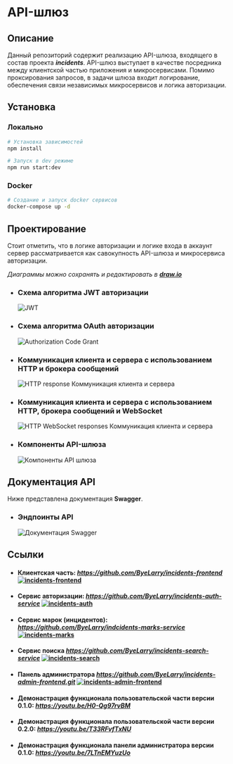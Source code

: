 # API-шлюз

## Описание

Данный репозиторий содержит реализацию API-шлюза, входящего в состав проекта ***incidents***.
API-шлюз выступает в качестве посредника между клиентской частью приложения и микросервисами. 
Помимо проксирования запросов, в задачи шлюза входит логирование, обеспечения связи независимых микросервисов и логика авторизации.

## Установка

### Локально
```bash
# Установка зависимостей
npm install

# Запуск в dev режиме
npm run start:dev
```

### Docker 
```bash
# Создание и запуск docker сервисов
docker-compose up -d
```

## Проектирование

Стоит отметить, что в логике авторизации и логике входа в аккаунт сервер рассматривается как савокупность API-шлюза и микросервиса авторизации.

_Диаграммы можно сохранять и редактировать в ***[draw.io](https://app.diagrams.net/)***_

- ### Схема алгоритма JWT авторизации
  ![JWT](https://github.com/user-attachments/assets/fdb79e51-fa62-451b-95a0-95cd6aefc855)

- ### Схема алгоритма OAuth авторизации
  ![Authorization Code Grant](https://github.com/user-attachments/assets/ba56743c-4d7d-4a5d-9776-d20ff7e19235)

- ### Коммуникация клиента и сервера с использованием **HTTP** и **брокера сообщений**
  ![HTTP response  Коммуникация клиента и сервера](https://github.com/user-attachments/assets/8c1fbd9a-3698-4e6a-97a8-a4107672b326)

- ### Коммуникация клиента и сервера с использованием **HTTP**, **брокера сообщений** и **WebSocket**
  ![HTTP   WebSocket responses  Коммуникация клиента и сервера](https://github.com/user-attachments/assets/853b4672-fe61-445d-8fb1-e9bee8e726e0)

- ### Компоненты API-шлюза
  ![Компоненты API шлюза](https://github.com/user-attachments/assets/450b472a-5367-4755-ad6c-8ee0470345a4)


## Документация API

Ниже представлена документация **Swagger**.

- ### Эндпоинты API
  ![Документация Swagger](https://github.com/user-attachments/assets/9a9dd5a2-22f0-48b7-a5f3-5fca6394af1e)

## Ссылки
- #### Клиентская часть:  *https://github.com/ByeLarry/incidents-frontend*  [![incidents-frontend](https://github.com/ByeLarry/incidents-frontend/actions/workflows/incidents-frontend.yml/badge.svg)](https://github.com/ByeLarry/incidents-frontend/actions/workflows/incidents-frontend.yml)
- #### Сервис авторизации:  *https://github.com/ByeLarry/incidents-auth-service*  [![incidents-auth](https://github.com/ByeLarry/incidents-auth-service/actions/workflows/incidents-auth.yml/badge.svg)](https://github.com/ByeLarry/incidents-auth-service/actions/workflows/incidents-auth.yml)
- #### Сервис марок (инцидентов): *https://github.com/ByeLarry/indcidents-marks-service*  [![incidents-marks](https://github.com/ByeLarry/incidents-marks-service/actions/workflows/incidents-marks.yml/badge.svg)](https://github.com/ByeLarry/incidents-marks-service/actions/workflows/incidents-marks.yml)
- #### Сервис поиска *https://github.com/ByeLarry/incidents-search-service*  [![incidents-search](https://github.com/ByeLarry/incidents-search-service/actions/workflows/incidents-search.yml/badge.svg)](https://github.com/ByeLarry/incidents-search-service/actions/workflows/incidents-search.yml)
- #### Панель администратора *https://github.com/ByeLarry/incidents-admin-frontend.git*  [![incidents-admin-frontend](https://github.com/ByeLarry/incidents-admin-frontend/actions/workflows/incidents-admin-frontend.yml/badge.svg)](https://github.com/ByeLarry/incidents-admin-frontend/actions/workflows/incidents-admin-frontend.yml)
- #### Демонастрация функционала пользовательской части версии 0.1.0: *https://youtu.be/H0-Qg97rvBM*
- #### Демонастрация функционала пользовательской части версии 0.2.0: *https://youtu.be/T33RFvfTxNU*
- #### Демонастрация функционала панели администратора версии 0.1.0: *https://youtu.be/7LTnEMYuzUo*



